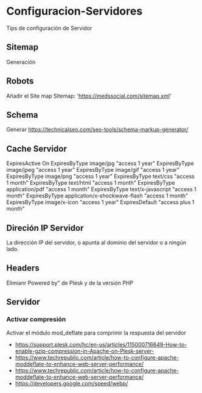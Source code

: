 # Configuracion-Servidores
Tips de configuración de Servidor


## Sitemap
Generación

## Robots
Añadir el Site map Sitemap: 'https://medssocial.com/sitemap.xml'

## Schema
Generar https://technicalseo.com/seo-tools/schema-markup-generator/

## Cache Servidor
<IfModule mod_expires.c>
  ExpiresActive On
  ExpiresByType image/jpg "access 1 year"
  ExpiresByType image/jpeg "access 1 year"
  ExpiresByType image/gif "access 1 year"
  ExpiresByType image/png "access 1 year"
  ExpiresByType text/css "access 1 month"
  ExpiresByType text/html "access 1 month"
  ExpiresByType application/pdf "access 1 month"
  ExpiresByType text/x-javascript "access 1 month"
  ExpiresByType application/x-shockwave-flash "access 1 month"
  ExpiresByType image/x-icon "access 1 year"
  ExpiresDefault "access plus 1 month"
</IfModule>

## Direción IP Servidor
La dirección IP del servidor, o apunta al dominio del servidor o a ningún lado.

## Headers
Elimianr Powered by" de Plesk y de la versión PHP

## Servidor
### Activar compresión
Activar el módulo mod_deflate para comprimir la respuesta del servidor
- https://support.plesk.com/hc/en-us/articles/115000716649-How-to-enable-gzip-compression-in-Apache-on-Plesk-server-
- https://www.techrepublic.com/article/how-to-configure-apache-moddeflate-to-enhance-web-server-performance/
- https://www.techrepublic.com/article/how-to-configure-apache-moddeflate-to-enhance-web-server-performance/
- https://developers.google.com/speed/webp/
